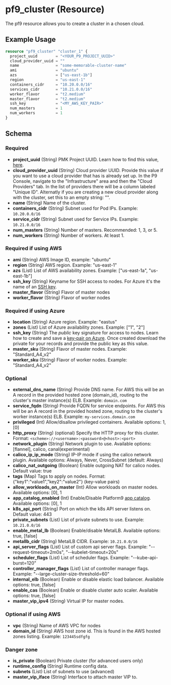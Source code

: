 # pf9_cluster (Resource)

The pf9 resource allows you to create a cluster in a chosen cloud.

## Example Usage

```terraform
resource "pf9_cluster" "cluster_1" {
  project_uuid        = "<YOUR_P9_PROJECT_UUID>"
  cloud_provider_uuid = ""
  name                = "some-memorable-cluster-name"
  ami                 = "ubuntu"
  azs                 = ["us-east-1b"]
  region              = "us-east-1"
  containers_cidr     = "10.20.0.0/16"
  services_cidr       = "10.21.0.0/16"
  worker_flavor       = "t2.medium"
  master_flavor       = "t2.medium"
  ssh_key             = "<MY_AWS_KEY_PAIR>"
  num_masters         = 1
  num_workers         = 1
}
```

## Schema

### Required

- **project_uuid** (String) PMK Project UUID. Learn how to find this value, [here](https://platform9.com/docs/kubernetes/introduction-to-platform9-uuid#tenants--project-uuid).
- **cloud_provider_uuid** (String) Cloud provider UUID. Provide this value if you want to use a cloud provider that has is already set up. In the P9 Console, navigate to the "Infrastructure" area and then the "Cloud Providers" tab. In the list of providers there will be a column labeled "Unique ID". Alternatly if you are creating a new cloud provider along with the cluster, set this to an empty string: "".
- **name** (String) Name of the cluster.
- **containers_cidr** (String) Subnet used for Pod IPs. Example: `10.20.0.0/16`
- **service_cidr** (String) Subnet used for Service IPs. Example: `10.21.0.0/16`
- **num_masters** (String) Number of masters. Recommended: 1, 3, or 5.
- **num_workers** (String) Number of workers. At least 1.

### Required if using AWS

- **ami** (String) AWS Image ID, example: "ubuntu"
- **region** (String) AWS region. Example: "us-east-1"
- **azs** (List) List of AWS availability zones. Example: ["us-east-1a", "us-east-1b"]
- **ssh_key** (String) Keyname for SSH access to nodes. For Azure it's the name of an [SSH key](https://docs.microsoft.com/en-us/azure/virtual-machines/ssh-keys-portal).
- **master_flavor** (String) Flavor of master nodes
- **worker_flavor** (String) Flavor of worker nodes

### Required if using Azure

- **location** (String) Azure region. Example: "eastus"
- **zones** (List) List of Azure availability zones. Example: ["1", "2"]
- **ssh_key** (String) The *public* key signature for access to nodes. Learn how to create and save a [key-pair on Azure](https://docs.microsoft.com/en-us/azure/virtual-machines/ssh-keys-portal). Once created download the private for your records and provide the public key as this value.
- **master_sku** (String) Flavor of master nodes. Example: "Standard_A4_v2"
- **worker_sku** (String) Flavor of worker nodes. Example: "Standard_A4_v2"

### Optional

- **external_dns_name** (String) Provide DNS name. For AWS this will be an A record in the provided hosted zone (domain_id), routing to the cluster's master instance(s) ELB. Example: `domain.com`
- **service_fqdn** (String) Provide FQDN for service endpoints. For AWS this will be an A record in the provided hosted zone, routing to the cluster's worker instance(s) ELB. Example: `my-services.domain.com`
- **privileged** (Int) Allow/disallow privileged containers. Available options: 1, [0]
- **http_proxy** (String) (optional) Specify the HTTP proxy for this cluster. Format: `<scheme>://<username>:<password>@<host>:<port>`
- **network_plugin** (String) Network plugin to use. Available options: [flannel], calico, canal(experimental)
- **calico_ip_ip_mode** (String) IP-IP mode if using the calico network plugin. Available options: Always, Never, CrossSubnet (default: Always)
- **calico_nat_outgoing** (Boolean) Enable outgoing NAT for calico nodes. Default value: true
- **tags** (Map) Tags to apply on nodes. Format: {"key1":"value1","key2":"value2"} (key-value pairs)
- **allow_workloads_on_master** (Int) Allow workloads on master nodes. Available options: [0], 1
- **app_catalog_enabled** (Int) Enable/Disable Platform9 [app catalog](https://platform9.com/docs/kubernetes/application-catalog). Available options: [0], 1
- **k8s_api_port** (String) Port on which the k8s API server listens on. Default value: 443
- **private_subnets** (List) List of private subnets to use. Example: `10.21.0.0/16`
- **enable_metal_lb** (Boolean) Enable/disable MetalLB. Available options: true, [false]
- **metallb_cidr** (String) MetalLB CIDR. Example: `10.21.0.0/16`
- **api_server_flags** (List) List of custom api server flags. Example: "--request-timeout=2m0s", "--kubelet-timeout=20s"
- **scheduler_flags** (List) List of scheduler flags. Example: "--kube-api-burst=120"
- **controller_manager_flags** (List) List of controller manager flags. Example: "--large-cluster-size-threshold=60"
- **internal_elb** (Boolean) Enable or disable elastic load balancer. Available options: true, [false]
- **enable_cas** (Boolean) Enable or disable cluster auto scaler. Available options: true, [false]
- **master_vip_ipv4** (String) Virtual IP for master nodes.

### Optional if using AWS

- **vpc** (String) Name of AWS VPC for nodes
- **domain_id** (String) AWS host zone id. This is found in the AWS hosted zones listing. Example: `123445sdfgfg`

### Danger zone

- **is_private** (Boolean) Private cluster (for advanced users only)
- **runtime_config** (String) Runtime config data.
- **subnets** (List) List of subnets to use (advanced)
- **master_vip_iface** (String) Interface to attach master VIP to.
